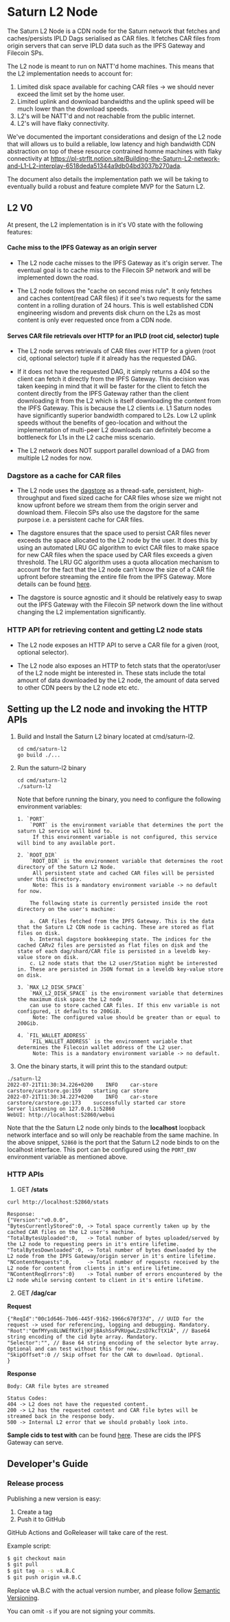 # Saturn L2 Node

The Saturn L2 Node is a CDN node for the Saturn network that fetches and caches/persists IPLD Dags serialised as CAR files. It fetches CAR files from origin servers that can serve IPLD data such as the IPFS Gateway and Filecoin SPs.


The L2 node is meant to run on NATT'd home machines. This means that the L2 implementation needs to account for:

1. Limited disk space available for caching CAR files -> we should never exceed the limit set by the home user.
2. Limited uplink and download bandwidths and the uplink speed will be much lower than the download speeds.
3. L2's will be NATT'd and not reachable from the public internet.
4. L2's will have flaky connectivity.

We've documented the important considerations and design of the L2 node that will allows us to build a reliable, low latency and high bandwidth CDN abstraction on top of these resource contrained homne machines with flaky connectivity at https://pl-strflt.notion.site/Building-the-Saturn-L2-network-and-L1-L2-interplay-6518deda51344a9db04bd3037b270ada.

The document also details the implementation path we will be taking to eventually build a robust and feature complete MVP for the Saturn L2.

## L2 V0

At present, the L2 implementation is in it's V0 state with the following features:

#### Cache miss to the IPFS Gateway as an origin server

- The L2 node cache misses to the IPFS Gateway as it's origin server. The eventual goal is to cache miss to the Filecoin SP network and will be implemented down the road.

- The L2 node follows the "cache on second miss rule". It only fetches and caches content(read CAR files) if it see's two requests for the same content in a rolling duration of 24 hours. This is well established CDN engineering wisdom and prevents disk churn on the L2s as most content is only ever requested once from a CDN node.

#### Serves CAR file retrievals over HTTP for an IPLD (root cid, selector) tuple

- The L2 node serves retrievals of CAR files over HTTP for a given (root cid, optional selector) tuple if it already has the requested DAG.

- If it does not have the requested DAG, it simply returns a 404 so the client can fetch it directly from the IPFS Gateway. This decision was taken keeping in mind that it will be faster for the client to fetch the content directly from the IPFS Gateway rather than the client downloading it from the L2 which is itself downloading the content from the IPFS Gateway. This is because the L2 clients i.e. L1 Saturn nodes have significantly superior bandwidth compared to L2s. Low L2 uplink speeds without the benefits of geo-location and without the implementation of multi-peer L2 downloads can definitely become a bottleneck for L1s in the L2 cache miss scenario.

- The L2 network does NOT support parallel download of a DAG from multiple L2 nodes for now.

### Dagstore as a cache for CAR files

- The L2 node uses the [dagstore](https://github.com/filecoin-project/dagstore) as a thread-safe, persistent, high-throughput and fixed sized cache for CAR files whose size we might not know upfront before we stream them from the origin server and download them. Filecoin SPs also use the dagstore for the same purpose i.e. a persistent cache for CAR files.

- The dagstore ensures that the space used to persist CAR files never exceeds the space allocated to the L2 node by the user. It does this by using an automated LRU GC algorithm to evict CAR files to make space for new CAR files when the space used by CAR files exceeds a given threshold. The LRU GC algorithm uses a quota allocation mechanism to account for the fact that the L2 node can't know the size of a CAR file upfront before streaming the entire file from the IPFS Gateway. More details can be found [here](https://github.com/filecoin-project/dagstore/pull/125).

- The dagstore is source agnostic and it should be relatively easy to swap out the IPFS Gateway with the Filecoin SP network down the line without changing the L2 implementation significantly.

### HTTP API for retrieving content and getting L2 node stats

- The L2 node exposes an HTTP API to serve a CAR file for a given (root, optional selector).

- The L2 node also exposes an HTTP to fetch stats that the operator/user of the L2 node might be interested in. These stats include the total amount of data downloaded by the L2 node, the amount of data served to other CDN peers by the L2 node etc etc.

## Setting up the L2 node and invoking the HTTP APIs

1. Build and Install the Saturn L2 binary located at cmd/saturn-l2.
   ```
   cd cmd/saturn-l2
   go build ./...
   ```

2. Run the saturn-l2 binary
   ```
   cd cmd/saturn-l2
   ./saturn-l2
   ```

   Note that before running the binary, you need to configure the following environment variables:
   ```
   1. `PORT`
       `PORT` is the environment variable that determines the port the saturn L2 service will bind to.
	    If this environment variable is not configured, this service will bind to any available port.

   2. `ROOT_DIR`
       `ROOT_DIR` is the environment variable that determines the root directory of the Saturn L2 Node.
	    All persistent state and cached CAR files will be persisted under this directory.
	    Note: This is a mandatory environment variable -> no default for now.

       The following state is currently persisted inside the root directory on the user's machine:

       a. CAR files fetched from the IPFS Gateway. This is the data that the Saturn L2 CDN node is caching. These are stored as flat files on disk.
       b. Internal dagstore bookkeeping state. The indices for the cached CARv2 files are persisted as flat files on disk and the state of each dag/shard/CAR file is persisted in a leveldb key-value store on disk.
       c. L2 node stats that the L2 user/Station might be interested in. These are persisted in JSON format in a leveldb key-value store on disk.

   3. `MAX_L2_DISK_SPACE`
       `MAX_L2_DISK_SPACE` is the environment variable that determines the maximum disk space the L2 node
	   can use to store cached CAR files. If this env variable is not configured, it defaults to 200GiB.
	    Note: The configured value should be greater than or equal to 200Gib.

   4. `FIL_WALLET_ADDRESS`
       `FIL_WALLET_ADDRESS` is the environment variable that determines the Filecoin wallet address of the L2 user.
	    Note: This is a mandatory environment variable -> no default.
   ```




3. One the binary starts, it will print this to the standard output:

```
./saturn-l2
2022-07-21T11:30:34.226+0200	INFO	car-store	carstore/carstore.go:159	starting car store
2022-07-21T11:30:34.227+0200	INFO	car-store	carstore/carstore.go:173	successfully started car store
Server listening on 127.0.0.1:52860
WebUI: http://localhost:52860/webui

```


Note that the the Saturn L2 node only binds to the **localhost** loopback network interface and so will only be reachable from the same machine.
In the above snippet, `52860` is the port that the Saturn L2 node binds to on the localhost interface. This port can be configured using the `PORT_ENV` environment variable as mentioned above.

### HTTP APIs

1. GET **/stats**

```
curl http://localhost:52860/stats

Response:
{"Version":"v0.0.0",
"BytesCurrentlyStored":0, -> Total space currently taken up by the cached CAR files on the L2 user's machine.
"TotalBytesUploaded":0,   -> Total number of bytes uploaded/served by the L2 node to requesting peers in it's entire lifetime.
"TotalBytesDownloaded":0, -> Total number of bytes downloaded by the L2 node from the IPFS Gateway/origin server in it's entire lifetime.
"NContentRequests":0,     -> Total number of requests received by the L2 node for content from clients in it's entire lifetime.
"NContentReqErrors":0}    -> Total number of errors encountered by the L2 node while serving content to client in it's entire lifetime.
```

2. GET **/dag/car**

  **Request**
  ```
  {"ReqId":"00c1d646-7b06-445f-9162-1966c670f37d", // UUID for the request -> used for referencing, logging and debugging. Mandatory.
  "Root":"QmfMYyn8LUWEfRXfijKFjBAshSsPVRUgwLZzsD7kcTtX1A", // Base64 string encoding of the cid byte array. Mandatory.
  "Selector":"", // Base 64 string encoding of the selector byte array. Optional and can test without this for now.
  "SkipOffset":0 // Skip offset for the CAR to download. Optional. 
}
  ```

  **Response**
  ```
  Body: CAR file bytes are streamed

  Status Codes:
  404 -> L2 does not have the requested content.
  200 -> L2 has the requested content and CAR file bytes will be streamed back in the response body.
  500 -> Internal L2 error that we should probably look into.
  ```


**Sample cids to test with** can be found [here](https://pl-strflt.notion.site/Sample-cids-for-testing-Saturn-IPFS-Gateway-can-serve-all-these-cids-4387a7b734aa4a5fa3166d8eac7cac5e). These are cids the IPFS Gateway can serve.

## Developer's Guide

### Release process

Publishing a new version is easy:

1. Create a tag
2. Push it to GitHub

GitHub Actions and GoReleaser will take care of the rest.

Example script:

```bash
$ git checkout main
$ git pull
$ git tag -a -s vA.B.C
$ git push origin vA.B.C
```

Replace vA.B.C with the actual version number, and please follow
[Semantic Versioning](https://semver.org).

You can omit `-s` if you are not signing your commits.


